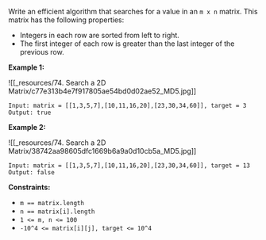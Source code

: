 Write an efficient algorithm that searches for a value in an `m x n` matrix. This matrix has the following properties:

- Integers in each row are sorted from left to right.
- The first integer of each row is greater than the last integer of the previous row.

 

**Example 1:**

![[_resources/74. Search a 2D Matrix/c77e313b4e7f917805ae54bd0d02ae52_MD5.jpg]]

```
Input: matrix = [[1,3,5,7],[10,11,16,20],[23,30,34,60]], target = 3
Output: true
```

**Example 2:**

![[_resources/74. Search a 2D Matrix/38742aa98605dfc1669b6a9a0d10cb5a_MD5.jpg]]

```
Input: matrix = [[1,3,5,7],[10,11,16,20],[23,30,34,60]], target = 13
Output: false
```

 

**Constraints:**

- `m == matrix.length`
- `n == matrix[i].length`
- `1 <= m, n <= 100`
- `-10^4 <= matrix[i][j], target <= 10^4`